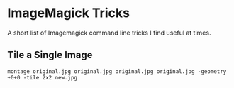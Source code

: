 # ImageMagick Tricks

A short list of Imagemagick command line tricks I find useful at times.

## Tile a Single Image

`montage original.jpg original.jpg original.jpg original.jpg -geometry +0+0 -tile 2x2 new.jpg`
